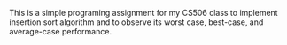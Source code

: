 This is a simple programing assignment for my CS506 class to implement insertion sort algorithm and to observe its worst
case, best-case, and average-case performance.
